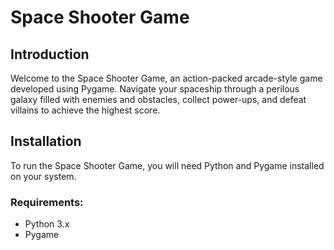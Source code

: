 # Space Shooter Game

## Introduction
Welcome to the Space Shooter Game, an action-packed arcade-style game developed using Pygame. Navigate your spaceship through a perilous galaxy filled with enemies and obstacles, collect power-ups, and defeat villains to achieve the highest score.

## Installation
To run the Space Shooter Game, you will need Python and Pygame installed on your system.

### Requirements:
- Python 3.x
- Pygame



